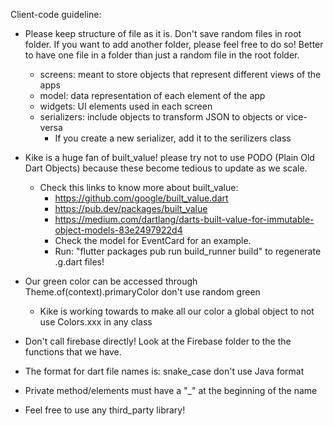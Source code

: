 Client-code guideline:
- Please keep structure of file as it is. Don't save random files in root folder. If you want to add
another folder, please feel free to do so! Better to have one file in a folder than just a random
file in the root folder.
    - screens: meant to store objects that represent different views of the apps
    - model: data representation of each element of the app
    - widgets: UI elements used in each screen
    - serializers: include objects to transform JSON to objects or vice-versa
        - If you create a new serializer, add it to the serilizers class

- Kike is a huge fan of built_value! please try not to use PODO (Plain Old Dart Objects) because
these become tedious to update as we scale.
    - Check this links to know more about built_value:
        - https://github.com/google/built_value.dart
        - https://pub.dev/packages/built_value
        - https://medium.com/dartlang/darts-built-value-for-immutable-object-models-83e2497922d4
        - Check the model for EventCard for an example.
        - Run: "flutter packages pub run build_runner build" to regenerate .g.dart files!

- Our green color can be accessed through Theme.of(context).primaryColor don't use random green
    - Kike is working towards to make all our color a global object to not use Colors.xxx in any class

- Don't call firebase directly! Look at the Firebase folder to the the functions that we have.

- The format for dart file names is: snake_case don't use Java format

- Private method/elements must have a "_" at the beginning of the name

- Feel free to use any third_party library!

